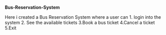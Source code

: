 **Bus-Reservation-System**

Here i created a Bus Reservation System where a user can  1. login into the system
                                                          2. See the available tickets
                                                          3.Book a bus ticket
                                                          4.Cancel a ticket
                                                          5.Exit
